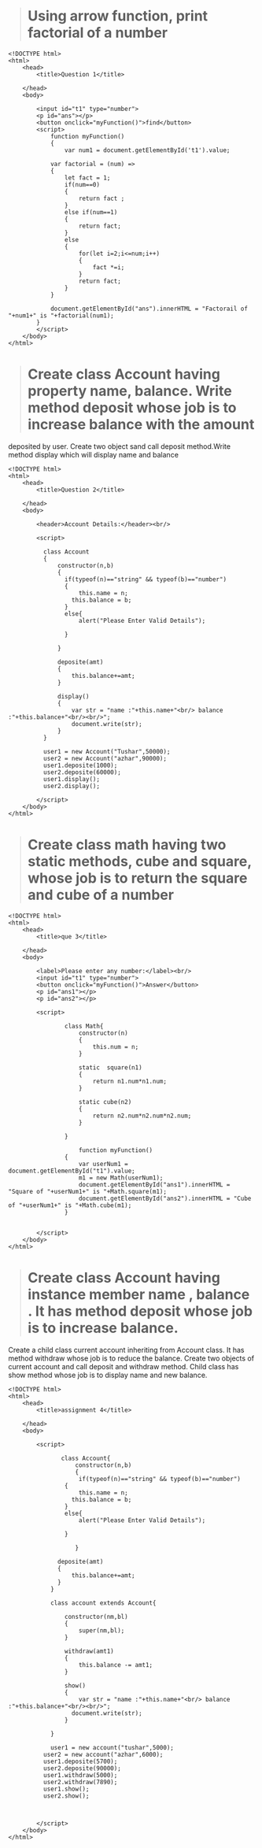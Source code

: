 > #  Using arrow function, print factorial of a number
```
<!DOCTYPE html>
<html>
    <head>
        <title>Question 1</title>

    </head>
    <body>

        <input id="t1" type="number">
        <p id="ans"></p>
        <button onclick="myFunction()">find</button>
        <script>
            function myFunction()
            {
                var num1 = document.getElementById('t1').value;

            var factorial = (num) =>
            {
                let fact = 1;
                if(num==0)
                {
                    return fact ;
                }
                else if(num==1)
                {
                    return fact;
                }
                else
                {
                    for(let i=2;i<=num;i++)
                    {
                        fact *=i;
                    }
                    return fact;
                }
            }

            document.getElementById("ans").innerHTML = "Factorail of "+num1+" is "+factorial(num1);
        }
        </script>
    </body>
</html>
```

> # Create class Account having property name, balance. Write method deposit whose job is to increase balance with the amount 
deposited by user. Create two object sand call deposit method.Write method display which will display name and balance
```
<!DOCTYPE html>
<html>
    <head>
        <title>Question 2</title>

    </head>
    <body>
        
        <header>Account Details:</header><br/>
        
        <script>

          class Account
          {
              constructor(n,b)
              {
                if(typeof(n)=="string" && typeof(b)=="number")
                {
                    this.name = n;
                  this.balance = b;
                }
                else{
                    alert("Please Enter Valid Details");
                   
                }
                  
              }

              deposite(amt)
              {
                  this.balance+=amt;
              }

              display()
              {
                  var str = "name :"+this.name+"<br/> balance :"+this.balance+"<br/><br/>";
                  document.write(str);  
              }
          }

          user1 = new Account("Tushar",50000);
          user2 = new Account("azhar",90000);
          user1.deposite(1000);
          user2.deposite(60000);
          user1.display();
          user2.display();

        </script>
    </body>
</html>
```
> # Create class math having two static methods, cube and square, whose job is to return the square and cube of a number
```
<!DOCTYPE html>
<html>
    <head>
        <title>que 3</title>

    </head>
    <body>
        
        <label>Please enter any number:</label><br/>
        <input id="t1" type="number">
        <button onclick="myFunction()">Answer</button>
        <p id="ans1"></p>
        <p id="ans2"></p>

        <script>
             
                class Math{
                    constructor(n)
                    {
                        this.num = n;
                    }

                    static  square(n1)
                    {
                        return n1.num*n1.num;
                    }

                    static cube(n2)
                    {
                        return n2.num*n2.num*n2.num;
                    }

                }
                   
                    function myFunction()
                { 
                    var userNum1 = document.getElementById("t1").value;
                    m1 = new Math(userNum1);
                    document.getElementById("ans1").innerHTML = "Square of "+userNum1+" is "+Math.square(m1);
                    document.getElementById("ans2").innerHTML = "Cube of "+userNum1+" is "+Math.cube(m1);
                }
                

        </script>
    </body>
</html>
```

> # Create class Account having instance member name , balance . It has method deposit whose job is to increase balance.
Create a child class current account inheriting from Account class. It has method withdraw whose job is to  reduce the balance.
Create two objects of current account and call deposit and withdraw method. Child class has show method whose job is to display
name and new balance.

```
<!DOCTYPE html>
<html>
    <head>
        <title>assignment 4</title>

    </head>
    <body>
        
        <script>

               class Account{
                   constructor(n,b)
                   {
                    if(typeof(n)=="string" && typeof(b)=="number")
                {
                    this.name = n;
                  this.balance = b;
                }
                else{
                    alert("Please Enter Valid Details");
                   
                }

                   }
    
              deposite(amt)
              {
                  this.balance+=amt;
              }
            }

            class account extends Account{

                constructor(nm,bl)
                {
                    super(nm,bl);
                }

                withdraw(amt1)
                {
                    this.balance -= amt1;
                }

                show()
                {
                    var str = "name :"+this.name+"<br/> balance :"+this.balance+"<br/><br/>";
                  document.write(str); 
                }

            }

            user1 = new account("tushar",5000);
          user2 = new account("azhar",6000);
          user1.deposite(5700);
          user2.deposite(90000);
          user1.withdraw(5000);
          user2.withdraw(7890);
          user1.show();
          user2.show();

         

        </script>
    </body>
</html>
```


